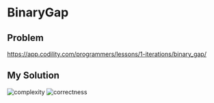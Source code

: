 # BinaryGap

## Problem

https://app.codility.com/programmers/lessons/1-iterations/binary_gap/

## My Solution

![complexity](https://img.shields.io/badge/Complexity-O(N)-green.svg)
![correctness](https://img.shields.io/badge/Correctness-100%25-brightgreen.svg)
